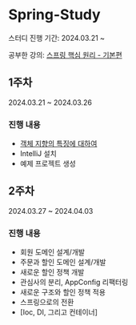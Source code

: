 # Spring-Study
스터디 진행 기간: 2024.03.21 ~

공부한 강의: [스프링 핵심 원리 - 기본편](https://inf.run/kCYMv)


## 1주차
2024.03.21 ~ 2024.03.26

### 진행 내용
- [객체 지향의 특징에 대하여](summary/week01.md)
- IntelliJ 설치
- 예제 프로젝트 생성


## 2주차
2024.03.27 ~ 2024.04.03

### 진행 내용
- 회원 도메인 설계/개발
- 주문과 할인 도메인 설계/개발
- 새로운 할인 정책 개발
- 관심사의 분리, AppConfig 리팩터링
- 새로운 구조와 할인 정책 적용
- 스프링으로의 전환
- [Ioc, DI, 그리고 컨테이너]
